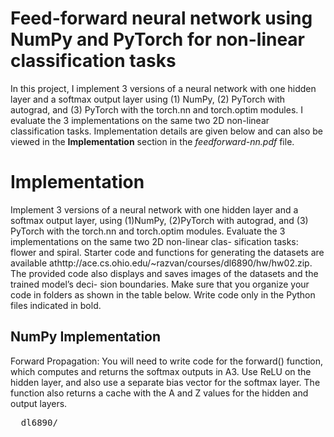 # Feed-forward neural network using NumPy and PyTorch for non-linear classification tasks

In this project, I implement 3 versions of a neural network with one hidden layer and a softmax output layer
using (1) NumPy, (2) PyTorch with autograd, and (3) PyTorch with the torch.nn and
torch.optim modules. I evaluate the 3 implementations on the same two 2D non-linear classification tasks. Implementation details are given below and can also be viewed in the **Implementation** section in the *feedforward-nn.pdf* file.

# Implementation 
Implement 3 versions of a neural network with one hidden layer and a softmax output layer,
using (1)NumPy, (2)PyTorch with autograd, and (3) PyTorch with the torch.nn and
torch.optim modules. Evaluate the 3 implementations on the same two 2D non-linear clas-
sification tasks: flower and spiral. Starter code and functions for generating the datasets
are available athttp://ace.cs.ohio.edu/~razvan/courses/dl6890/hw/hw02.zip. The
provided code also displays and saves images of the datasets and the trained model’s deci-
sion boundaries. Make sure that you organize your code in folders as shown in the table
below. Write code only in the Python files indicated in bold.

## NumPy Implementation
Forward Propagation: You will need to write code for the forward() function,
which computes and returns the softmax outputs in A3. Use ReLU on the hidden
layer, and also use a separate bias vector for the softmax layer. The function also
returns a cache with the A and Z values for the hidden and output layers.
<pre>
  dl6890/
    hw02/
      code/
        numpy/
          <b>nn1Layer.py
          computeNumericalGradient.py
          output.txt</b>
          nn1LayerExercise.py
          utils.py
          flower-boundary.jpg
          spiral-boundary.jpg
        pytorch/
          <b>nn1Layer.py
          nn1LayerExercise.py
          output.txt</b>
          utils.py
          flower-boundary.jpg
          spiral-boundary.jpg
        pytorch.nn/
          <b>nn1LayerExercise.py
          output.txt</b>
          utils.py
          flower-boundary.jpg
          spiral-boundary.jpg
        p3/
          <b>p3.py
          output.txt</b>
        p5/
          <b>p5.py
          computeNumericalGradient.py
          output.txt</b>
</pre>

1. **Backpropagation:** You will implement this in the backward() function, by minimizing the average loss 
on all the training examples in X, plus an L2 regularization term weighted by the decay hyper-parameter.

2. **Cost:** Compute the cost (average loss + L2 term) by first running forward propagation
to compute to softmax outputs.

3. **Predictions:** Compute model predictions in the cost() function.

4. **Vectorization:** It is important to vectorize your code so that it runs quickly.

5. **Overflow:** Make sure that you prevent overflow when computing the softmax probabilities.

6. **Numerical gradient:** Once you implemented the cost and the gradient in nn1Layer.py,
implement code for computing the gradient numerically in computeNumericalGradient.py.

7. **Gradient checking:** Use computeNumericalGradient.py to make sure that your
backward() function is computing gradients correctly. This is done by running the
main program in Debug mode, i.e. python3 nn1LayerExercise.py --debug.

(a) When doing gradient checking on a network that uses ReLU, the numerical gra-
dient is likely to be very different from the analytical gradient. Explain why.

(b) Only when doing gradient checking, replace ReLU with an arbitrary activation
(e.g. sigmoid) that is differentiable.

The norm of the difference between the numerical gradient and your analytical gradient
should be small, on the order of 10−^9.

## PyTorch Implementation

You will need to write code for the following:

1. **Cost:** Compute the cost = average negative log-likelihood + L2 regularization term.
Compute the cost yourself, i.e. do not use specialized PyTorch functions. In particular,
do not use functions from PyTorch (e.g. from the torch.nn module) that compute the
cross entropy loss.

2. **Predictions:** Use the trained model to compute labels for the training examples.
Use the NumPy array representation of the parameters, as created for you before the
nn1Layer.predict() call.

## PyTorch.NN Implementation

You will need to write code for the following:

1. **Model, Loss, Optimizer:** Define the model to be a NN with one hidden ReLU
layer and linear outputs. You may want to use the torch.nn.Sequential container.
Define the loss function to compute the cross-entropy – see loss functions defined in
the pytorch.nn module. Define the optimizer to run SGD with the specified learning
rate and weight decay.

2. **Gradient descent loop:** Write code for running gradient descent for num_epochs.
At each epoch, you will compute the model predictions using the model above, com-
pute the loss between predictions and true labels using the loss function above, print
the loss every 1000 epochs, zero de gradients through the optimizer object, then run
backpropagation on the loss object.

**Predictions:** Use the trained model to compute labels for the training examples.

## Theory Verification 

1. Verify experimentally only the positive conclusions that you reached for theory problem 3
(in *feedforward-nn.pdf*). Write your code in NumPy, PyTorch withautograd, or PyTorch with 
torch.nn and torch.optim.

2. Implement in NumPy the gradient formula that you derived for problem 5 (in *feedforward-nn.pdf*). 
Set all the variables to random values. Check the value of the analytical gradient against the
numerical gradient and the gradient computed through autograd in PyTorch.

## Bonus

Modify the data generation functions to create examples that have only two labels and write a
second version of the assignment that implements logistic regression for binary classification.

## Results
The screen output produced when running the code should be redirected to (saved into) the 
output.txt files.
